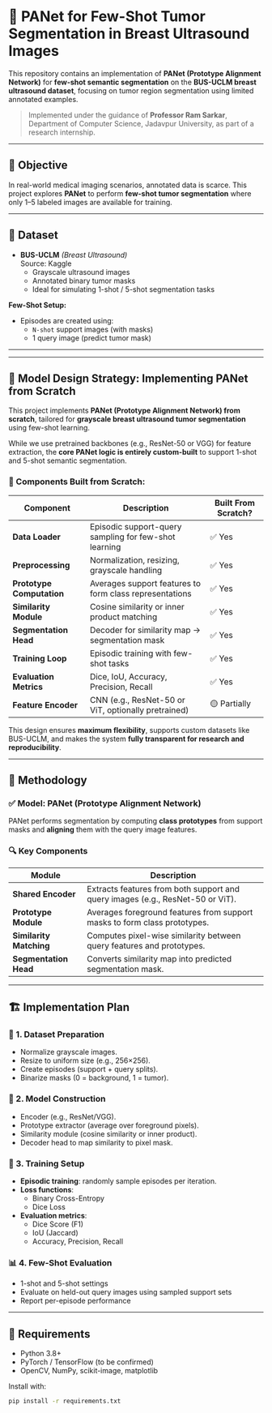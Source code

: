 # 🧠 PANet for Few-Shot Tumor Segmentation in Breast Ultrasound Images

This repository contains an implementation of **PANet (Prototype Alignment Network)** for **few-shot semantic segmentation** on the **BUS-UCLM breast ultrasound dataset**, focusing on tumor region segmentation using limited annotated examples.

> Implemented under the guidance of **Professor Ram Sarkar**, Department of Computer Science, Jadavpur University, as part of a research internship.

---

## 📌 Objective

In real-world medical imaging scenarios, annotated data is scarce. This project explores **PANet** to perform **few-shot tumor segmentation** where only 1–5 labeled images are available for training.

---

## 🧩 Dataset

- **BUS-UCLM** *(Breast Ultrasound)*  
  Source: Kaggle  
  - Grayscale ultrasound images  
  - Annotated binary tumor masks  
  - Ideal for simulating 1-shot / 5-shot segmentation tasks

**Few-Shot Setup:**
- Episodes are created using:
  - `N-shot` support images (with masks)
  - 1 query image (predict tumor mask)

---

---

## 🔧 Model Design Strategy: Implementing PANet from Scratch

This project implements **PANet (Prototype Alignment Network) from scratch**, tailored for **grayscale breast ultrasound tumor segmentation** using few-shot learning.

While we use pretrained backbones (e.g., ResNet-50 or VGG) for feature extraction, the **core PANet logic is entirely custom-built** to support 1-shot and 5-shot semantic segmentation.

### 🔨 Components Built from Scratch:

| Component                | Description                                             | Built From Scratch? |
|-------------------------|---------------------------------------------------------|----------------------|
| **Data Loader**          | Episodic support-query sampling for few-shot learning   | ✅ Yes               |
| **Preprocessing**        | Normalization, resizing, grayscale handling             | ✅ Yes               |
| **Prototype Computation**| Averages support features to form class representations | ✅ Yes               |
| **Similarity Module**    | Cosine similarity or inner product matching             | ✅ Yes               |
| **Segmentation Head**    | Decoder for similarity map → segmentation mask          | ✅ Yes               |
| **Training Loop**        | Episodic training with few-shot tasks                   | ✅ Yes               |
| **Evaluation Metrics**   | Dice, IoU, Accuracy, Precision, Recall                  | ✅ Yes               |
| **Feature Encoder**      | CNN (e.g., ResNet-50 or ViT, optionally pretrained)     | 🟡 Partially         |

This design ensures **maximum flexibility**, supports custom datasets like BUS-UCLM, and makes the system **fully transparent for research and reproducibility**.

---

## 🧠 Methodology

### ✅ Model: PANet (Prototype Alignment Network)

PANet performs segmentation by computing **class prototypes** from support masks and **aligning** them with the query image features.

### 🔍 Key Components

| Module              | Description |
|---------------------|-------------|
| **Shared Encoder**  | Extracts features from both support and query images (e.g., ResNet-50 or ViT). |
| **Prototype Module**| Averages foreground features from support masks to form class prototypes. |
| **Similarity Matching** | Computes pixel-wise similarity between query features and prototypes. |
| **Segmentation Head** | Converts similarity map into predicted segmentation mask. |

---

## 🏗️ Implementation Plan

### 📁 1. Dataset Preparation
- Normalize grayscale images.
- Resize to uniform size (e.g., 256×256).
- Create episodes (support + query splits).
- Binarize masks (0 = background, 1 = tumor).

### 🧠 2. Model Construction
- Encoder (e.g., ResNet/VGG).
- Prototype extractor (average over foreground pixels).
- Similarity module (cosine similarity or inner product).
- Decoder head to map similarity to pixel mask.

### 🧪 3. Training Setup
- **Episodic training**: randomly sample episodes per iteration.
- **Loss functions**:
  - Binary Cross-Entropy
  - Dice Loss
- **Evaluation metrics**:
  - Dice Score (F1)
  - IoU (Jaccard)
  - Accuracy, Precision, Recall

### 📊 4. Few-Shot Evaluation
- 1-shot and 5-shot settings
- Evaluate on held-out query images using sampled support sets
- Report per-episode performance

---

## 🔧 Requirements

- Python 3.8+
- PyTorch / TensorFlow (to be confirmed)
- OpenCV, NumPy, scikit-image, matplotlib

Install with:

```bash
pip install -r requirements.txt
```
